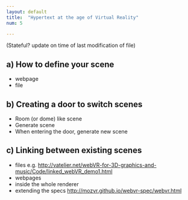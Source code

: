 ```yaml
---
layout: default
title:  "Hypertext at the age of Virtual Reality"
num: 5

---
```


(Stateful? update on time of last modification of file)

## a) How to define your scene
* webpage
* file

## b) Creating a door to switch scenes
* Room (or dome) like scene
* Generate scene
* When entering the door, generate new scene

## c) Linking between existing scenes
* files e.g. http://vatelier.net/webVR-for-3D-graphics-and-music/Code/linked_webVR_demo1.html
* webpages
* inside the whole renderer
* extending the specs http://mozvr.github.io/webvr-spec/webvr.html
